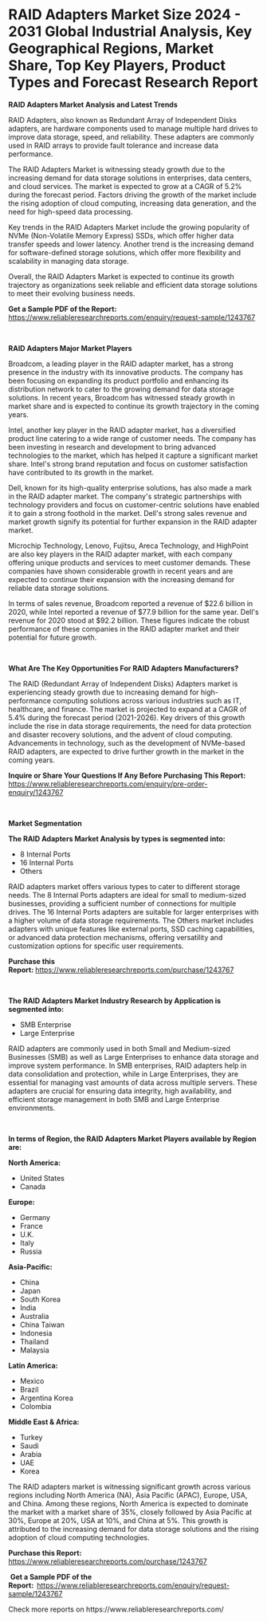<p><h1>RAID Adapters Market Size 2024 - 2031 Global Industrial Analysis, Key Geographical Regions, Market Share, Top Key Players, Product Types and Forecast Research Report</h1></p><p><strong>RAID Adapters Market Analysis and Latest Trends</strong></p>
<p><p>RAID Adapters, also known as Redundant Array of Independent Disks adapters, are hardware components used to manage multiple hard drives to improve data storage, speed, and reliability. These adapters are commonly used in RAID arrays to provide fault tolerance and increase data performance.</p><p>The RAID Adapters Market is witnessing steady growth due to the increasing demand for data storage solutions in enterprises, data centers, and cloud services. The market is expected to grow at a CAGR of 5.2% during the forecast period. Factors driving the growth of the market include the rising adoption of cloud computing, increasing data generation, and the need for high-speed data processing.</p><p>Key trends in the RAID Adapters Market include the growing popularity of NVMe (Non-Volatile Memory Express) SSDs, which offer higher data transfer speeds and lower latency. Another trend is the increasing demand for software-defined storage solutions, which offer more flexibility and scalability in managing data storage.</p><p>Overall, the RAID Adapters Market is expected to continue its growth trajectory as organizations seek reliable and efficient data storage solutions to meet their evolving business needs.</p></p>
<p><strong>Get a Sample PDF of the Report:&nbsp;</strong> <a href="https://www.reliableresearchreports.com/enquiry/request-sample/1243767">https://www.reliableresearchreports.com/enquiry/request-sample/1243767</a></p>
<p>&nbsp;</p>
<p><strong>RAID Adapters Major Market Players</strong></p>
<p><p>Broadcom, a leading player in the RAID adapter market, has a strong presence in the industry with its innovative products. The company has been focusing on expanding its product portfolio and enhancing its distribution network to cater to the growing demand for data storage solutions. In recent years, Broadcom has witnessed steady growth in market share and is expected to continue its growth trajectory in the coming years.</p><p>Intel, another key player in the RAID adapter market, has a diversified product line catering to a wide range of customer needs. The company has been investing in research and development to bring advanced technologies to the market, which has helped it capture a significant market share. Intel's strong brand reputation and focus on customer satisfaction have contributed to its growth in the market.</p><p>Dell, known for its high-quality enterprise solutions, has also made a mark in the RAID adapter market. The company's strategic partnerships with technology providers and focus on customer-centric solutions have enabled it to gain a strong foothold in the market. Dell's strong sales revenue and market growth signify its potential for further expansion in the RAID adapter market.</p><p>Microchip Technology, Lenovo, Fujitsu, Areca Technology, and HighPoint are also key players in the RAID adapter market, with each company offering unique products and services to meet customer demands. These companies have shown considerable growth in recent years and are expected to continue their expansion with the increasing demand for reliable data storage solutions.</p><p>In terms of sales revenue, Broadcom reported a revenue of $22.6 billion in 2020, while Intel reported a revenue of $77.9 billion for the same year. Dell's revenue for 2020 stood at $92.2 billion. These figures indicate the robust performance of these companies in the RAID adapter market and their potential for future growth.</p></p>
<p>&nbsp;</p>
<p><strong>What Are The Key Opportunities For RAID Adapters Manufacturers?</strong></p>
<p><p>The RAID (Redundant Array of Independent Disks) Adapters market is experiencing steady growth due to increasing demand for high-performance computing solutions across various industries such as IT, healthcare, and finance. The market is projected to expand at a CAGR of 5.4% during the forecast period (2021-2026). Key drivers of this growth include the rise in data storage requirements, the need for data protection and disaster recovery solutions, and the advent of cloud computing. Advancements in technology, such as the development of NVMe-based RAID adapters, are expected to drive further growth in the market in the coming years.</p></p>
<p><strong>Inquire or Share Your Questions If Any Before Purchasing This Report:</strong> <a href="https://www.reliableresearchreports.com/enquiry/pre-order-enquiry/1243767">https://www.reliableresearchreports.com/enquiry/pre-order-enquiry/1243767</a></p>
<p>&nbsp;</p>
<p><strong>Market Segmentation</strong></p>
<p><strong>The RAID Adapters Market Analysis by types is segmented into:</strong></p>
<p><ul><li>8 Internal Ports</li><li>16 Internal Ports</li><li>Others</li></ul></p>
<p><p>RAID adapters market offers various types to cater to different storage needs. The 8 Internal Ports adapters are ideal for small to medium-sized businesses, providing a sufficient number of connections for multiple drives. The 16 Internal Ports adapters are suitable for larger enterprises with a higher volume of data storage requirements. The Others market includes adapters with unique features like external ports, SSD caching capabilities, or advanced data protection mechanisms, offering versatility and customization options for specific user requirements.</p></p>
<p><strong>Purchase this Report:&nbsp;</strong><a href="https://www.reliableresearchreports.com/purchase/1243767">https://www.reliableresearchreports.com/purchase/1243767</a></p>
<p>&nbsp;</p>
<p><strong>The RAID Adapters Market Industry Research by Application is segmented into:</strong></p>
<p><ul><li>SMB Enterprise</li><li>Large Enterprise</li></ul></p>
<p><p>RAID adapters are commonly used in both Small and Medium-sized Businesses (SMB) as well as Large Enterprises to enhance data storage and improve system performance. In SMB enterprises, RAID adapters help in data consolidation and protection, while in Large Enterprises, they are essential for managing vast amounts of data across multiple servers. These adapters are crucial for ensuring data integrity, high availability, and efficient storage management in both SMB and Large Enterprise environments.</p></p>
<p>&nbsp;</p>
<p><strong>In terms of Region, the RAID Adapters Market Players available by Region are:</strong></p>
<p>
    <p> <strong> North America: </strong>
        <ul>
            <li>United States</li>
            <li>Canada</li>
        </ul>
        </p> 
    <p> <strong> Europe: </strong>
        <ul>
            <li>Germany</li>
            <li>France</li>
            <li>U.K.</li>
            <li>Italy</li>
            <li>Russia</li>
        </ul>
        </p> 
    <p> <strong> Asia-Pacific: </strong>
        <ul>
            <li>China</li>
            <li>Japan</li>
            <li>South Korea</li>
            <li>India</li>
            <li>Australia</li>
            <li>China Taiwan</li>
            <li>Indonesia</li>
            <li>Thailand</li>
            <li>Malaysia</li>
        </ul>
        </p> 
    <p> <strong> Latin America: </strong>
        <ul>
            <li>Mexico</li>
            <li>Brazil</li>
            <li>Argentina Korea</li>
            <li>Colombia</li>
        </ul>
        </p> 
    <p> <strong> Middle East & Africa: </strong>
        <ul>
            <li>Turkey</li>
            <li>Saudi</li>
            <li>Arabia</li>
            <li>UAE</li>
            <li>Korea</li>
        </ul>
    </p>
    </p>
<p><p>The RAID adapters market is witnessing significant growth across various regions including North America (NA), Asia Pacific (APAC), Europe, USA, and China. Among these regions, North America is expected to dominate the market with a market share of 35%, closely followed by Asia Pacific at 30%, Europe at 20%, USA at 10%, and China at 5%. This growth is attributed to the increasing demand for data storage solutions and the rising adoption of cloud computing technologies.</p></p>
<p><strong>Purchase this Report: </strong><a href="https://www.reliableresearchreports.com/purchase/1243767">https://www.reliableresearchreports.com/purchase/1243767</a></p>
<p>&nbsp;<strong>Get a Sample PDF of the Report:&nbsp;&nbsp;</strong><a href="https://www.reliableresearchreports.com/enquiry/request-sample/1243767">https://www.reliableresearchreports.com/enquiry/request-sample/1243767</a></p>
<p><strong></strong></p>
<p>Check more reports on https://www.reliableresearchreports.com/</p>